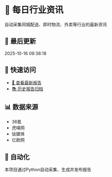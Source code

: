# 📰 每日行业资讯

自动采集同城配送、即时物流、外卖等行业的最新资讯

## 📅 最后更新

2025-10-16 09:38:18

## 🔗 快速访问

- [📱 查看最新报告](https://xiguabuliang.github.io/daily-news/latest.html)
- [📚 历史报告归档](https://xiguabuliang.github.io/daily-news/archive/)

## 📊 数据来源

- 36氪
- 虎嗅网
- 钛媒体
- 亿欧网

## 🤖 自动化

本项目通过Python自动采集、生成并发布报告

